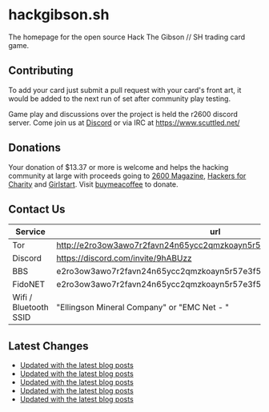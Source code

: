 # hackgibson.sh
The homepage for the open source Hack The Gibson // SH trading card game.


## Contributing

To add your card just submit a pull request with your card's front art, it would be added to the next run of set after community play testing.

Game play and discussions over the project is held the r2600 discord server. Come join us at [Discord](https://discord.com/invite/9hABUzz) or via IRC at https://www.scuttled.net/


## Donations

Your donation of $13.37 or more is welcome and helps the hacking community at large with proceeds going to [2600 Magazine](https://2600.com/), [Hackers for Charity](https://hackersforcharity.org) and [Girlstart](https://girlstart.org).  Visit [buymeacoffee](https://www.buymeacoffee.com/hackgibson.sh) to donate.


## Contact Us

Service | url
-|-
Tor | http://e2ro3ow3awo7r2favn24n65ycc2qmzkoayn5r57e3f56nvjwdcgg32ad.onion
Discord | https://discord.com/invite/9hABUzz
BBS | e2ro3ow3awo7r2favn24n65ycc2qmzkoayn5r57e3f56nvjwdcgg32ad.onion:23
FidoNET | e2ro3ow3awo7r2favn24n65ycc2qmzkoayn5r57e3f56nvjwdcgg32ad.onion:24554
Wifi / Bluetooth SSID | "Ellingson Mineral Company" or "EMC Net - <fidonet address>"

## Latest Changes
<!-- BLOG-POST-LIST:START -->
- [Updated with the latest blog posts](https://github.com/DFW2600/hackgibson.sh/commit/edbc6f686eb50fbc9f3fc4b2c762ed6d6a7a61aa)
- [Updated with the latest blog posts](https://github.com/DFW2600/hackgibson.sh/commit/8295e178eb05b6f5e1551553e8a062c603d08433)
- [Updated with the latest blog posts](https://github.com/DFW2600/hackgibson.sh/commit/f1b64a324022f85d29b57e5332910f75090b5fef)
- [Updated with the latest blog posts](https://github.com/DFW2600/hackgibson.sh/commit/411c8afc12a233ead9d3a63e389bd449b68ca56a)
- [Updated with the latest blog posts](https://github.com/DFW2600/hackgibson.sh/commit/6968c1acb6d0ffa116ef1570c837dac9e0bfa66c)
<!-- BLOG-POST-LIST:END -->

